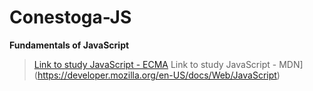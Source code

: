 # Conestoga-JS

**Fundamentals of JavaScript**


> [Link to study JavaScript - ECMA](https://ecma-international.org/publications-and-standards/standards/ecma-262/)
> Link to study JavaScript - MDN](https://developer.mozilla.org/en-US/docs/Web/JavaScript)


